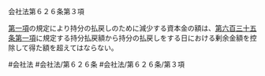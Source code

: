 会社法第６２６条第３項

[第一項](会社法＿＿＿＿第６２６条第１項)の規定により持分の払戻しのために減少する資本金の額は、[第六百三十五条第一項](会社法＿＿＿＿第６３５条第１項)に規定する持分払戻額から持分の払戻しをする日における剰余金額を控除して得た額を超えてはならない。

#会社法
#会社法/第６２６条
#会社法/第６２６条/第３項
